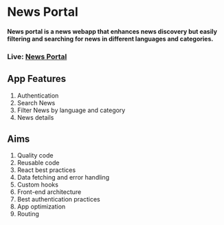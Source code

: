# News Portal

#### News portal is a news webapp that enhances news discovery but easily filtering and searching for news in different languages and categories.

### Live: [News Portal](https://newsportal-liart.vercel.app/)

## App Features

1. Authentication
2. Search News
3. Filter News by language and category
4. News details

## Aims

1. Quality code
2. Reusable code
3. React best practices
4. Data fetching and error handling
5. Custom hooks
6. Front-end architecture
7. Best authentication practices
8. App optimization
9. Routing
